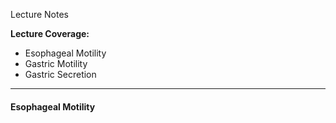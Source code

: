 Lecture Notes

**Lecture Coverage:**
- Esophageal Motility
- Gastric Motility
- Gastric Secretion

---
#### **Esophageal Motility**